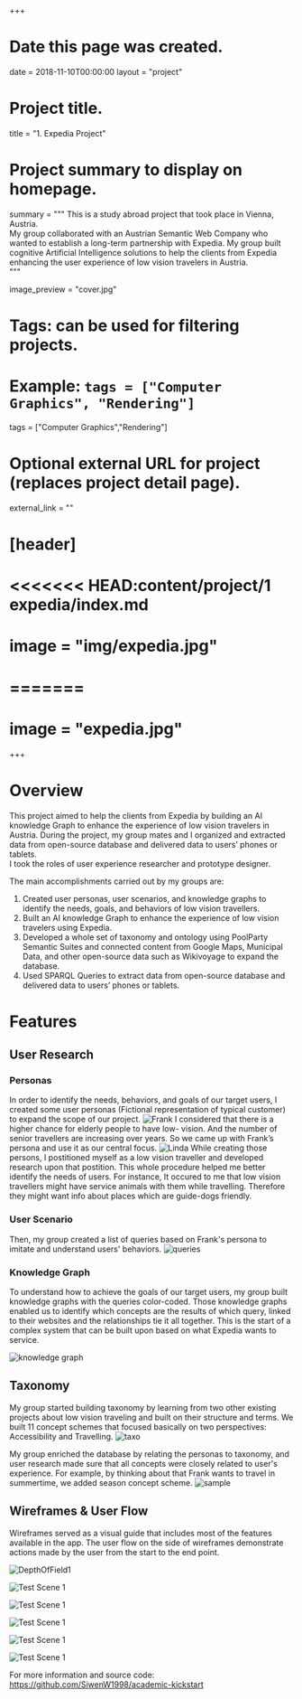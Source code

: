 +++
# Date this page was created.
date = 2018-11-10T00:00:00
layout = "project"

# Project title.
title = "1. Expedia Project"

# Project summary to display on homepage.
summary = """
This is a study abroad project that took place in Vienna, Austria. <br>
My group collaborated with an Austrian Semantic Web Company who wanted to establish a long-term partnership with Expedia. My group built cognitive Artificial Intelligence solutions to help the clients from Expedia enhancing the user experience of low vision travelers in Austria.<br>
 """
 
image_preview = "cover.jpg"

# Tags: can be used for filtering projects.
# Example: `tags = ["Computer Graphics", "Rendering"]`
tags = ["Computer Graphics","Rendering"]

# Optional external URL for project (replaces project detail page).
external_link = ""

# [header]
# <<<<<<< HEAD:content/project/1 expedia/index.md

# image = "img/expedia.jpg"
# =======
# image = "expedia.jpg"


+++

# Overview
This project aimed to help the clients from Expedia by building an AI knowledge Graph to enhance the experience of low vision travelers in Austria. During the project, my group mates and I organized and extracted data from open-source database and delivered data to users’ phones or tablets.<br>
I took the roles of user experience researcher and prototype designer. <br>

The main accomplishments carried out by my groups are: <br>
1. Created user personas, user scenarios, and knowledge graphs to identify the needs, goals, and behaviors of low vision travellers. 
2. Built an AI knowledge Graph to enhance the experience of low vision travelers using Expedia. <br>
3. Developed a whole set of taxonomy and ontology using PoolParty Semantic Suites and connected content from Google Maps, Municipal Data, and other open-source data such as Wikivoyage to expand the database.<br>
4. Used SPARQL Queries to extract data from open-source database and delivered data to users’ phones or tablets.

# Features
## User Research
### Personas

In order to identify the needs, behaviors, and goals of our target users, I created some user personas (Fictional representation of typical customer) to expand the scope of our project. 
![Frank](img/Frank.jpg)
I considered that there is a higher chance for elderly people to have low- vision. And the number of senior travellers are increasing over years. So we came up with Frank’s persona and use it as our central focus.
![Linda](img/Linda.jpg)
While creating those persons, I postitioned myself as a low vision traveller and developed research upon that postition. This whole procedure helped me better identify the needs of users. For instance, It occured to me that low vision travellers might have service animals with them while travelling. Therefore they might want info about places which are guide-dogs friendly. 

### User Scenario

Then, my group created a list of queries based on Frank's persona to imitate and understand users' behaviors. 
![queries](img/Quries.jpg)

### Knowledge Graph

To understand how to achieve the goals of our target users, my group built knowledge graphs with the queries color-coded. Those knowledge graphs enabled us to identify which concepts are the results of which query, linked to their websites and the relationships tie it all together. This is the start of a complex system that can be built upon based on what Expedia wants to service.

![knowledge graph](img/knowledgegraph.jpg)

## Taxonomy

My group started building taxonomy by learning from two other existing projects about low vision traveling and built on their structure and terms. We built 11 concept schemes that focused basically on two perspectives: Accessibility and Travelling.
![taxo](img/taxo.jpg)

My group enriched the database by relating the personas to taxonomy, and user research made sure that all concepts were closely related to user's experience. For example, by thinking about that Frank wants to travel in summertime, we added season concept scheme.
![sample](img/sample.jpg)

## Wireframes & User Flow

Wireframes served as a visual guide that includes most of the features available in the app. The user flow on the side of wireframes demonstrate actions made by the user from the start to the end point.

![DepthOfField1](img/1.jpg)

![Test Scene 1](img/2.jpg)

![Test Scene 1](img/6.jpg)

![Test Scene 1](img/3.jpg)

![Test Scene 1](img/4.jpg)

![Test Scene 1](img/5.jpg)


For more information and source code: https://github.com/SiwenW1998/academic-kickstart


